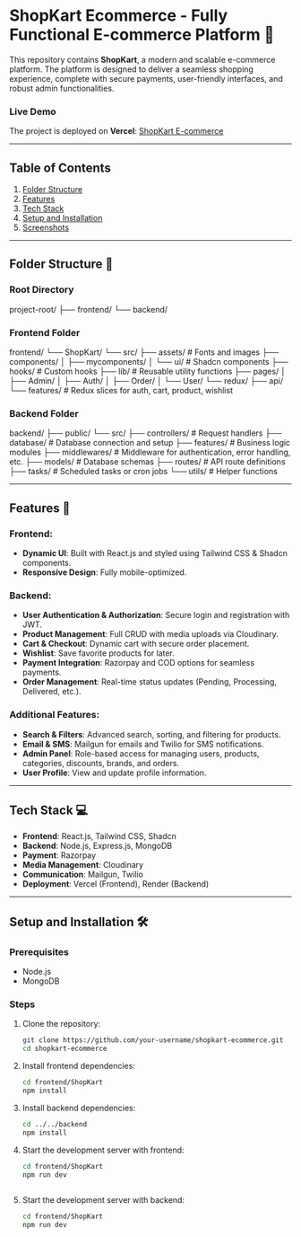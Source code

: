 # ShopKart Ecommerce - Fully Functional E-commerce Platform 🛒  

This repository contains **ShopKart**, a modern and scalable e-commerce platform. The platform is designed to deliver a seamless shopping experience, complete with secure payments, user-friendly interfaces, and robust admin functionalities.

### Live Demo  
The project is deployed on **Vercel**: [ShopKart E-commerce](https://shopkart-ecommerce.vercel.app/)

---

## Table of Contents  
1. [Folder Structure](#folder-structure)  
2. [Features](#features)  
3. [Tech Stack](#tech-stack)  
4. [Setup and Installation](#setup-and-installation)  
5. [Screenshots](#screenshots)   

---

## Folder Structure 📂  

### Root Directory  
project-root/
├── frontend/
└── backend/

### Frontend Folder  
frontend/
└── ShopKart/
└── src/
    ├── assets/ # Fonts and images
    ├── components/
    │ ├── mycomponents/
    │ └── ui/ # Shadcn components
    ├── hooks/ # Custom hooks
    ├── lib/ # Reusable utility functions
    ├── pages/
    │ ├── Admin/
    │ ├── Auth/
    │ ├── Order/
    │ └── User/
    └── redux/
    ├── api/
     └── features/ # Redux slices for auth, cart, product, wishlist


### Backend Folder  
backend/
├── public/
└── src/
├── controllers/ # Request handlers
├── database/ # Database connection and setup
├── features/ # Business logic modules
├── middlewares/ # Middleware for authentication, error handling, etc.
├── models/ # Database schemas
├── routes/ # API route definitions
├── tasks/ # Scheduled tasks or cron jobs
└── utils/ # Helper functions

---

## Features 🌟  

### Frontend:  
- **Dynamic UI**: Built with React.js and styled using Tailwind CSS & Shadcn components.  
- **Responsive Design**: Fully mobile-optimized.  

### Backend:  
- **User Authentication & Authorization**: Secure login and registration with JWT.  
- **Product Management**: Full CRUD with media uploads via Cloudinary.  
- **Cart & Checkout**: Dynamic cart with secure order placement.  
- **Wishlist**: Save favorite products for later.  
- **Payment Integration**: Razorpay and COD options for seamless payments.  
- **Order Management**: Real-time status updates (Pending, Processing, Delivered, etc.).  

### Additional Features:  
- **Search & Filters**: Advanced search, sorting, and filtering for products.  
- **Email & SMS**: Mailgun for emails and Twilio for SMS notifications.  
- **Admin Panel**: Role-based access for managing users, products, categories, discounts, brands, and orders.  
- **User Profile**: View and update profile information.  

---

## Tech Stack 💻  
- **Frontend**: React.js, Tailwind CSS, Shadcn  
- **Backend**: Node.js, Express.js, MongoDB  
- **Payment**: Razorpay  
- **Media Management**: Cloudinary  
- **Communication**: Mailgun, Twilio  
- **Deployment**: Vercel (Frontend), Render (Backend)  

---

## Setup and Installation 🛠  

### Prerequisites  
- Node.js  
- MongoDB  

### Steps  
1. Clone the repository:  
   ```bash  
   git clone https://github.com/your-username/shopkart-ecommerce.git  
   cd shopkart-ecommerce
   
2. Install frontend dependencies:
   ```bash  
   cd frontend/ShopKart  
   npm install

3. Install backend dependencies:
    ```bash
   cd ../../backend  
   npm install

4. Start the development server with frontend:
   ```bash
   cd frontend/ShopKart
   npm run dev
  
5. Start the development server with backend:
   ```bash
   cd frontend/ShopKart
   npm run dev
   


   

    
     

    



